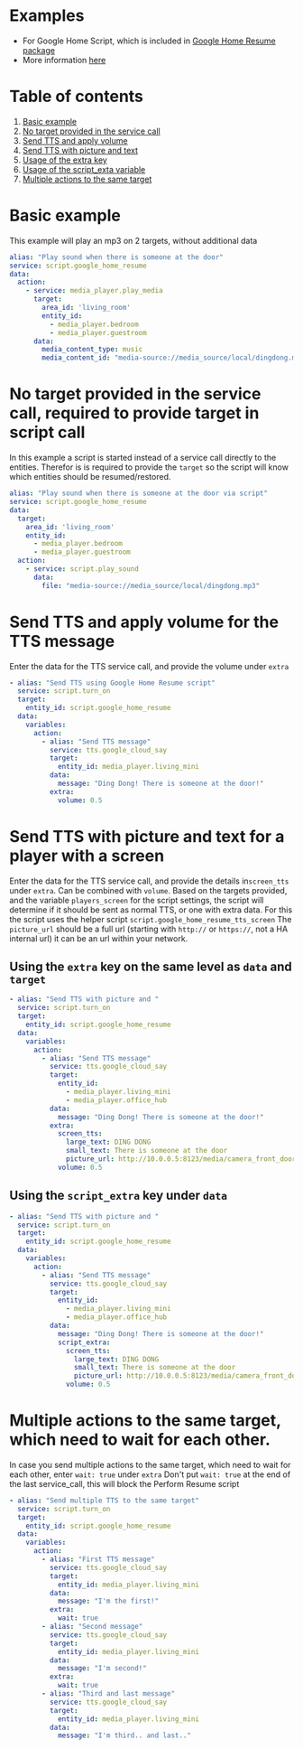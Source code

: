 # Examples

* For Google Home Script, which is included in [Google Home Resume package](../google_home_resume.yaml)
* More information [here](google_home_resume.md)

# Table of contents

1. [Basic example](#basic-example)
1. [No target provided in the service call](#no-target-provided-in-the-service-call-required-to-provide-target-in-script-call)
1. [Send TTS and apply volume](#send-tts-and-apply-volume-for-the-tts-message)
1. [Send TTS with picture and text](#send-tts-with-picture-and-text-for-a-player-with-a-screen)
1. [Usage of the extra key](#using-the-extra-key-on-the-same-level-as-data-and-target)
1. [Usage of the script_exta variable](#using-the-script_extra-key-under-data)
1. [Multiple actions to the same target](#multiple-actions-to-the-same-target-which-need-to-wait-for-each-other)

# Basic example

This example will play an mp3 on 2 targets, without additional data

```yaml
alias: "Play sound when there is someone at the door"
service: script.google_home_resume
data:
  action:
    - service: media_player.play_media
      target:
        area_id: 'living_room'
        entity_id:
          - media_player.bedroom
          - media_player.guestroom
      data:
        media_content_type: music
        media_content_id: "media-source://media_source/local/dingdong.mp3"
```

# No target provided in the service call, required to provide target in script call

In this example a script is started instead of a service call directly to the entities. Therefor is is required to provide the `target` so the script will know which entities should be resumed/restored.

```yaml
alias: "Play sound when there is someone at the door via script"
service: script.google_home_resume
data:
  target:
    area_id: 'living_room'
    entity_id:
      - media_player.bedroom
      - media_player.guestroom
  action:
    - service: script.play_sound
      data:
        file: "media-source://media_source/local/dingdong.mp3"
```

# Send TTS and apply volume for the TTS message

Enter the data for the TTS service call, and provide the volume under `extra`

```yaml
- alias: "Send TTS using Google Home Resume script"
  service: script.turn_on
  target:
    entity_id: script.google_home_resume
  data:
    variables:
      action:
        - alias: "Send TTS message"
          service: tts.google_cloud_say
          target:
            entity_id: media_player.living_mini
          data:
            message: "Ding Dong! There is someone at the door!"
          extra:
            volume: 0.5
```

# Send TTS with picture and text for a player with a screen

Enter the data for the TTS service call, and provide the details in`screen_tts` under `extra`. Can be combined with `volume`.
Based on the targets provided, and the variable `players_screen` for the script settings, the script will determine if it should be sent as normal TTS, or one with extra data.
For this the script uses the helper script `script.google_home_resume_tts_screen`
The `picture_url` should be a full url (starting with `http://` or `https://`, not a HA internal url) it can be an url within your network.

## Using the `extra` key on the same level as `data` and `target`

```yaml
- alias: "Send TTS with picture and "
  service: script.turn_on
  target:
    entity_id: script.google_home_resume
  data:
    variables:
      action:
        - alias: "Send TTS message"
          service: tts.google_cloud_say
          target:
            entity_id: 
              - media_player.living_mini
              - media_player.office_hub
          data:
            message: "Ding Dong! There is someone at the door!"
          extra:
            screen_tts:
              large_text: DING DONG
              small_text: There is someone at the door
              picture_url: http://10.0.0.5:8123/media/camera_front_door/snapshot.jpg
            volume: 0.5
```
## Using the `script_extra` key under `data`

```yaml
- alias: "Send TTS with picture and "
  service: script.turn_on
  target:
    entity_id: script.google_home_resume
  data:
    variables:
      action:
        - alias: "Send TTS message"
          service: tts.google_cloud_say
          target:
            entity_id: 
              - media_player.living_mini
              - media_player.office_hub
          data:
            message: "Ding Dong! There is someone at the door!"
            script_extra:
              screen_tts:
                large_text: DING DONG
                small_text: There is someone at the door
                picture_url: http://10.0.0.5:8123/media/camera_front_door/snapshot.jpg
              volume: 0.5
```

# Multiple actions to the same target, which need to wait for each other.

In case you send multiple actions to the same target, which need to wait for each other, enter `wait: true` under `extra`
Don't put `wait: true` at the end of the last service_call, this will block the Perform Resume script

```yaml
- alias: "Send multiple TTS to the same target"
  service: script.turn_on
  target:
    entity_id: script.google_home_resume
  data:
    variables:
      action:
        - alias: "First TTS message"
          service: tts.google_cloud_say
          target:
            entity_id: media_player.living_mini
          data:
            message: "I'm the first!"
          extra:
            wait: true
        - alias: "Second message"
          service: tts.google_cloud_say
          target:
            entity_id: media_player.living_mini
          data:
            message: "I'm second!"
          extra:
            wait: true
        - alias: "Third and last message"
          service: tts.google_cloud_say
          target:
            entity_id: media_player.living_mini
          data:
            message: "I'm third.. and last.."
```